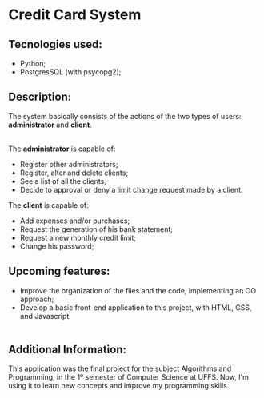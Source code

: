 # Credit Card System

## Tecnologies used: <br>
* Python; 
* PostgresSQL (with psycopg2);

## Description:
The system basically consists of the actions of the two types of users: **administrator** and **client**. <br><br>

The **administrator** is capable of: 
* Register other administrators;
* Register, alter and delete clients;
* See a list of all the clients;
* Decide to approval or deny a limit change request made by a client.

The **client** is capable of:
* Add expenses and/or purchases;
* Request the generation of his bank statement;
* Request a new monthly credit limit;
* Change his password;<br>

## Upcoming features:
* Improve the organization of the files and the code, implementing an OO approach;
* Develop a basic front-end application to this project, with HTML, CSS, and Javascript.<br><br>

## Additional Information:
This application was the final project for the subject Algorithms and Programming, in the 1º semester of Computer Science at UFFS. Now, I'm using it to learn new concepts and improve my programming skills.